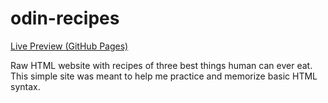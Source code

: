 # odin-recipes

[Live Preview (GitHub Pages)](https://alegrit.github.io/recipes/index.html)

Raw HTML website with recipes of three best things human can ever eat.\
This simple site was meant to help me practice and memorize basic HTML syntax.
